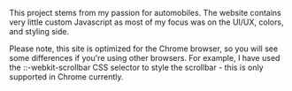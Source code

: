 This project stems from my passion for automobiles.
The website contains very little custom Javascript as most of my focus was on the UI/UX, colors, and styling side.

Please note, this site is optimized for the Chrome browser, so you will see some differences if you're using other browsers. For example,
I have used the ::-webkit-scrollbar CSS selector to style the scrollbar - this is only supported in Chrome currently.

